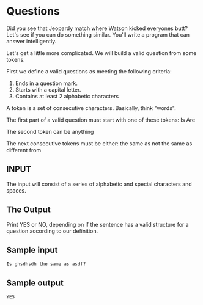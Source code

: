 <!-- RATING: Medium -->
<!-- NAME: Questions -->
<!-- GENERATOR: generate.pl -->
# Questions

Did you see that Jeopardy match where Watson kicked everyones butt? Let's see if you can do something similar. You'll write a program that can answer intelligently.

Let's get a little more complicated. We will build a valid question from some tokens. 

First we define a valid questions as meeting the following criteria:

1) Ends in a question mark.
2) Starts with a capital letter.
3) Contains at least 2 alphabetic characters

A token is a set of consecutive characters. Basically, think "words". 

The first part of a valid question must start with one of these tokens:
Is
Are

The second token can be anything

The next consecutive tokens must be either:
the same as
not the same as
different from


## INPUT
The input will consist of a series of alphabetic and special characters and spaces.

## The Output
Print YES or NO, depending on if the sentence has a valid structure for a question according to our definition.

## Sample input
	Is ghsdhsdh the same as asdf?

## Sample output
	YES

